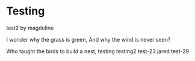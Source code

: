 # Testing

test2 by magdeline

I wonder why the grass is green,
And why the wind is never seen?

Who taught the birds to build a nest,
testing
testing2
test-23 jared
test-29
